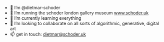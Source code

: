- 👋 I’m @dietmar-schoder
- 👀 I’m running the schoder london gallery museum www.schoder.uk
- 🌱 I’m currently learning everything
- 💞️ I’m looking to collaborate on all sorts of algorithmic, generative, digital art
- 📫 get in touch: dietmar@schoder.uk

<!---
dietmar-schoder/dietmar-schoder is a ✨ special ✨ repository because its `README.md` (this file) appears on your GitHub profile.
You can click the Preview link to take a look at your changes.
--->
